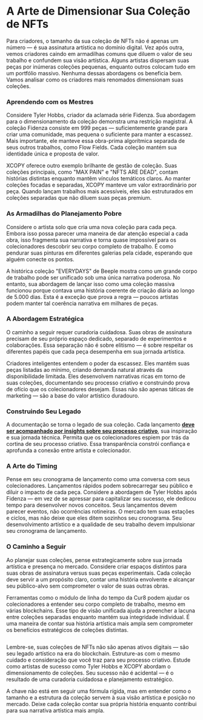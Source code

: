 # A Arte de Dimensionar Sua Coleção de NFTs

Para criadores, o tamanho da sua coleção de NFTs não é apenas um número — é sua assinatura artística no domínio digital. Vez após outra, vemos criadores caindo em armadilhas comuns que diluem o valor de seu trabalho e confundem sua visão artística. Alguns artistas dispersam suas peças por inúmeras coleções pequenas, enquanto outros colocam tudo em um portfólio massivo. Nenhuma dessas abordagens os beneficia bem. Vamos analisar como os criadores mais renomados dimensionam suas coleções.

### Aprendendo com os Mestres <a href="#ember56" id="ember56"></a>

Considere Tyler Hobbs, criador da aclamada série Fidenza. Sua abordagem para o dimensionamento da coleção demonstra uma restrição magistral. A coleção Fidenza consiste em 999 peças — suficientemente grande para criar uma comunidade, mas pequena o suficiente para manter a escassez. Mais importante, ele manteve essa obra-prima algorítmica separada de seus outros trabalhos, como Flow Fields. Cada coleção mantém sua identidade única e proposta de valor.

XCOPY oferece outro exemplo brilhante de gestão de coleção. Suas coleções principais, como "MAX PAIN" e "NFTS ARE DEAD", contam histórias distintas enquanto mantêm vínculos temáticos claros. Ao manter coleções focadas e separadas, XCOPY manteve um valor extraordinário por peça. Quando lançam trabalhos mais acessíveis, eles são estruturados em coleções separadas que não diluem suas peças premium.

### As Armadilhas do Planejamento Pobre <a href="#ember59" id="ember59"></a>

Considere o artista solo que cria uma nova coleção para cada peça. Embora isso possa parecer uma maneira de dar atenção especial a cada obra, isso fragmenta sua narrativa e torna quase impossível para os colecionadores descobrir seu corpo completo de trabalho. É como pendurar suas pinturas em diferentes galerias pela cidade, esperando que alguém conecte os pontos.

A histórica coleção "EVERYDAYS" de Beeple mostra como um grande corpo de trabalho pode ser unificado sob uma única narrativa poderosa. No entanto, sua abordagem de lançar isso como uma coleção massiva funcionou porque contava uma história coerente de criação diária ao longo de 5.000 dias. Esta é a exceção que prova a regra — poucos artistas podem manter tal coerência narrativa em milhares de peças.

### A Abordagem Estratégica <a href="#ember62" id="ember62"></a>

O caminho a seguir requer curadoria cuidadosa. Suas obras de assinatura precisam de seu próprio espaço dedicado, separado de experimentos e colaborações. Essa separação não é sobre elitismo — é sobre respeitar os diferentes papéis que cada peça desempenha em sua jornada artística.

Criadores inteligentes entendem o poder da escassez. Eles mantêm suas peças listadas ao mínimo, criando demanda natural através da disponibilidade limitada. Eles desenvolvem narrativas ricas em torno de suas coleções, documentando seu processo criativo e construindo prova de ofício que os colecionadores desejam. Essas não são apenas táticas de marketing — são a base do valor artístico duradouro.

### Construindo Seu Legado <a href="#ember65" id="ember65"></a>

A documentação se torna o legado de sua coleção. Cada lançamento [**deve ser acompanhado por insights sobre seu processo criativo**](proof-of-craft-differentiating-art-in-the-age-of-ai.md), sua inspiração e sua jornada técnica. Permita que os colecionadores espiem por trás da cortina de seu processo criativo. Essa transparência constrói confiança e aprofunda a conexão entre artista e colecionador.

### A Arte do Timing <a href="#ember67" id="ember67"></a>

Pense em seu cronograma de lançamento como uma conversa com seus colecionadores. Lançamentos rápidos podem sobrecarregar seu público e diluir o impacto de cada peça. Considere a abordagem de Tyler Hobbs após Fidenza — em vez de se apressar para capitalizar seu sucesso, ele dedicou tempo para desenvolver novos conceitos. Seus lançamentos devem parecer eventos, não ocorrências rotineiras. O mercado tem suas estações e ciclos, mas não deixe que eles ditem sozinhos seu cronograma. Seu desenvolvimento artístico e a qualidade de seu trabalho devem impulsionar seu cronograma de lançamento.

### O Caminho a Seguir <a href="#ember69" id="ember69"></a>

Ao planejar suas coleções, pense estrategicamente sobre sua jornada artística e presença no mercado. Considere criar espaços distintos para suas obras de assinatura versus suas peças experimentais. Cada coleção deve servir a um propósito claro, contar uma história envolvente e alcançar seu público-alvo sem comprometer o valor de suas outras obras.

Ferramentas como o módulo de linha do tempo da Cur8 podem ajudar os colecionadores a entender seu corpo completo de trabalho, mesmo em várias blockchains. Esse tipo de visão unificada ajuda a preencher a lacuna entre coleções separadas enquanto mantém sua integridade individual. É uma maneira de contar sua história artística mais ampla sem comprometer os benefícios estratégicos de coleções distintas.

<figure><img src="../../.gitbook/assets/Screenshot 2024-12-12 at 12.55.36.png" alt=""><figcaption></figcaption></figure>

Lembre-se, suas coleções de NFTs não são apenas ativos digitais — são seu legado artístico na era do blockchain. Estruture-as com o mesmo cuidado e consideração que você traz para seu processo criativo. Estude como artistas de sucesso como Tyler Hobbs e XCOPY abordam o dimensionamento de coleções. Seu sucesso não é acidental — é o resultado de uma curadoria cuidadosa e planejamento estratégico.

A chave não está em seguir uma fórmula rígida, mas em entender como o tamanho e a estrutura da coleção servem à sua visão artística e posição no mercado. Deixe cada coleção contar sua própria história enquanto contribui para sua narrativa artística mais ampla.